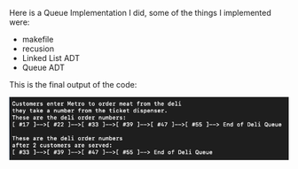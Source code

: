 <p align="center">
  
</p>

Here is a Queue Implementation I did, some of the things I implemented were:
  - makefile 
  - recusion 
  - Linked List ADT 
  - Queue ADT

This is the final output of the code:

<p align="center">
  <img src="images/final.png">
</p>
